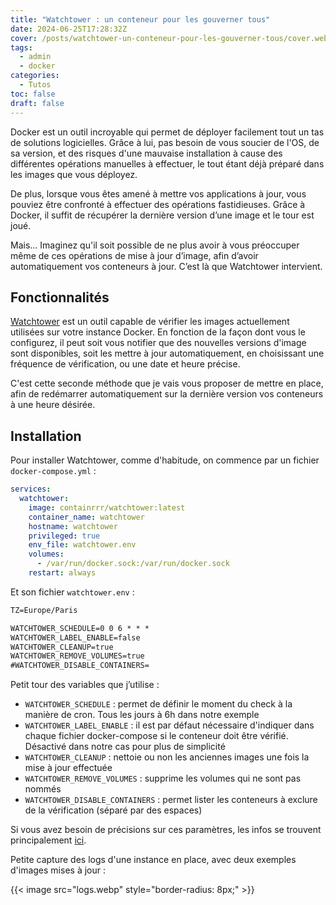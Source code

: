 ```yaml
---
title: "Watchtower : un conteneur pour les gouverner tous"
date: 2024-06-25T17:28:32Z
cover: /posts/watchtower-un-conteneur-pour-les-gouverner-tous/cover.webp
tags:
  - admin
  - docker
categories:
  - Tutos
toc: false
draft: false
---
```


Docker est un outil incroyable qui permet de déployer facilement tout un tas de solutions logicielles. Grâce à lui, pas besoin de vous soucier de l'OS, de sa version, et des risques d'une mauvaise installation à cause des différentes opérations manuelles à effectuer, le tout étant déjà préparé dans les images que vous déployez.

De plus, lorsque vous êtes amené à mettre vos applications à jour, vous pouviez être confronté à effectuer des opérations fastidieuses. Grâce à Docker, il suffit de récupérer la dernière version d’une image et le tour est joué.

Mais... Imaginez qu'il soit possible de ne plus avoir à vous préoccuper même de ces opérations de mise à jour d’image, afin d’avoir automatiquement vos conteneurs à jour. C’est là que Watchtower intervient.

## Fonctionnalités

[Watchtower](https://containrrr.dev/watchtower/) est un outil capable de vérifier les images actuellement utilisées sur votre instance Docker. En fonction de la façon dont vous le configurez, il peut soit vous notifier que des nouvelles versions d'image sont disponibles, soit les mettre à jour automatiquement, en choisissant une fréquence de vérification, ou une date et heure précise.

C'est cette seconde méthode que je vais vous proposer de mettre en place, afin de redémarrer automatiquement sur la dernière version vos conteneurs à une heure désirée.

## Installation

Pour installer Watchtower, comme d'habitude, on commence par un fichier `docker-compose.yml` :

```yml
services:
  watchtower:
    image: containrrr/watchtower:latest
    container_name: watchtower
    hostname: watchtower
    privileged: true
    env_file: watchtower.env
    volumes:
      - /var/run/docker.sock:/var/run/docker.sock
    restart: always
```

Et son fichier `watchtower.env` :

```txt
TZ=Europe/Paris

WATCHTOWER_SCHEDULE=0 0 6 * * *
WATCHTOWER_LABEL_ENABLE=false
WATCHTOWER_CLEANUP=true
WATCHTOWER_REMOVE_VOLUMES=true
#WATCHTOWER_DISABLE_CONTAINERS=
```

Petit tour des variables que j’utilise :

- `WATCHTOWER_SCHEDULE` : permet de définir le moment du check à la manière de cron. Tous les jours à 6h dans notre exemple
- `WATCHTOWER_LABEL_ENABLE` : il est par défaut nécessaire d'indiquer dans chaque fichier docker-compose si le conteneur doit être vérifié. Désactivé dans notre cas pour plus de simplicité
- `WATCHTOWER_CLEANUP` : nettoie ou non les anciennes images une fois la mise à jour effectuée
- `WATCHTOWER_REMOVE_VOLUMES` : supprime les volumes qui ne sont pas nommés
- `WATCHTOWER_DISABLE_CONTAINERS` : permet lister les conteneurs à exclure de la vérification (séparé par des espaces)

Si vous avez besoin de précisions sur ces paramètres, les infos se trouvent principalement [ici](https://containrrr.dev/watchtower/arguments/).

Petite capture des logs d'une instance en place, avec deux exemples d'images mises à jour :

{{< image src="logs.webp" style="border-radius: 8px;" >}}
